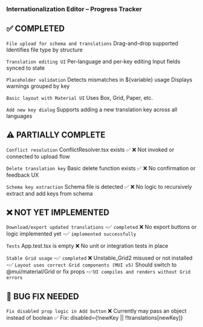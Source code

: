 ### Internationalization Editor – Progress Tracker ###


## ✅ COMPLETED

`File upload for schema and translations`
Drag-and-drop supported
Identifies file type by structure

`Translation editing UI`
Per-language and per-key editing
Input fields synced to state

`Placeholder validation`
Detects mismatches in ${variable} usage
Displays warnings grouped by key

`Basic layout with Material UI`
Uses Box, Grid, Paper, etc.

`Add new key dialog`
Supports adding a new translation key across all languages


## ⚠️ PARTIALLY COMPLETE

`Conflict resolution`
ConflictResolver.tsx exists ✅
❌ Not invoked or connected to upload flow

`Delete translation key`
Basic delete function exists ✅
❌ No confirmation or feedback UX

`Schema key extraction`
Schema file is detected ✅
❌ No logic to recursively extract and add keys from schema


## ❌ NOT YET IMPLEMENTED

`Download/export updated translations` -✅ `completed`
❌ No export buttons or logic implemented yet -✅ `implemented successfully`

`Tests`
App.test.tsx is empty
❌ No unit or integration tests in place

`Stable Grid usage` -✅ `completed`
❌ Unstable_Grid2 misused or not installed -✅ `Layout uses correct Grid components (MUI v5)`
Should switch to @mui/material/Grid or fix props -✅`UI compiles and renders without Grid errors`


## 🐞 BUG FIX NEEDED

`Fix disabled prop logic in Add button`
❌ Currently may pass an object instead of boolean
✅ Fix: disabled={!newKey || !!translations[newKey]}